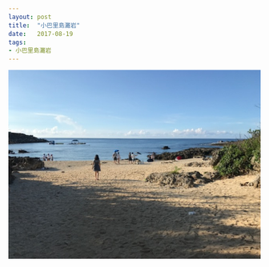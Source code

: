 ```yaml
---
layout: post
title:  "小巴里島灘岩"
date:   2017-08-19
tags:
- 小巴里島灘岩
---
```

![小巴里島灘岩](/media/2017-08-19-小巴里島灘岩.jpeg)